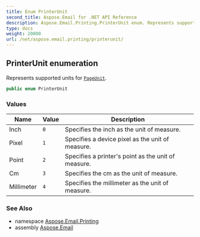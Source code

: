 ```yaml
---
title: Enum PrinterUnit
second_title: Aspose.Email for .NET API Reference
description: Aspose.Email.Printing.PrinterUnit enum. Represents supported units for PageUnit
type: docs
weight: 20000
url: /net/aspose.email.printing/printerunit/
---
```

## PrinterUnit enumeration

Represents supported units for [`PageUnit`](../mailprinter/pageunit/).

```csharp
public enum PrinterUnit
```

### Values

| Name | Value | Description |
| --- | --- | --- |
| Inch | `0` | Specifies the inch as the unit of measure. |
| Pixel | `1` | Specifies a device pixel as the unit of measure. |
| Point | `2` | Specifies a printer's point as the unit of measure. |
| Cm | `3` | Specifies the cm as the unit of measure. |
| Millimeter | `4` | Specifies the millimeter as the unit of measure. |

### See Also

* namespace [Aspose.Email.Printing](../../aspose.email.printing/)
* assembly [Aspose.Email](../../)


